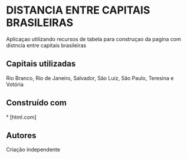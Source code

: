 # DISTANCIA ENTRE CAPITAIS BRASILEIRAS 

 Aplicaçao utilizando recursos de tabela para construçao da pagina com distncia entre capitais brasileiras

## Capitais utilizadas 
Rio Branco, Rio de Janeiro, Salvador, São Luiz, São Paulo, Teresina e Votória

## Construído com 
° [html.com]

## Autores
Criação independente 


